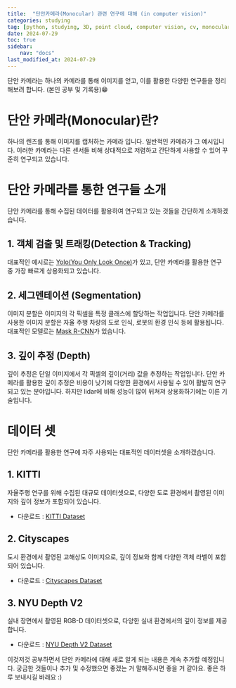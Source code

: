 ```yaml
---
title:  "단안카메라(Monocular) 관련 연구에 대해 (in computer vision)" 
categories: studying
tag: [python, studying, 3D, point cloud, computer vision, cv, monocular]
date: 2024-07-29
toc: true
sidebar:
    nav: "docs"
last_modified_at: 2024-07-29
---
```


단안 카메라는 하나의 카메라를 통해 이미지를 얻고, 이를 활용한 다양한 연구들을 정리해보려 합니다. (본인 공부 및 기록용)😁

# 단안 카메라(Monocular)란?
하나의 렌즈를 통해 이미지를 캡처하는 카메라 입니다. 일반적인 카메라가 그 예시입니다. 이러한 카메라는 다른 센서들 비해 상대적으로 저렴하고 간단하게 사용할 수 있어 꾸준히 연구되고 있습니다.

# 단안 카메라를 통한 연구들 소개
단안 카메라를 통해 수집된 데이터를 활용하여 연구되고 있는 것들을 간단하게 소개하겠습니다.

## 1. 객체 검출 및 트래킹(Detection & Tracking)

대표적인 예시로는 [Yolo(You Only Look Once)](https://pjreddie.com/darknet/yolo/)가 있고, 단안 카메라를 활용한 연구 중 가장 빠르게 상용화되고 있습니다.

## 2. 세그멘테이션 (Segmentation)
이미지 분할은 이미지의 각 픽셀을 특정 클래스에 할당하는 작업입니다. 단안 카메라를 사용한 이미지 분할은 자율 주행 차량의 도로 인식, 로봇의 환경 인식 등에 활용됩니다.
대표적인 모델로는 [Mask R-CNN](https://github.com/matterport/Mask_RCNN)가 있습니다.

## 3. 깊이 추정 (Depth)
깊이 추정은 단일 이미지에서 각 픽셀의 깊이(거리) 값을 추정하는 작업입니다. 단안 카메라를 활용한 깊이 추정은 비용이 낮기에 다양한 환경에서 사용될 수 있어 활발히 연구되고 있는 분야입니다. 하지만 lidar에 비해 성능이 많이 뒤쳐져 상용화하기에는 이른 기술입니다.

# 데이터 셋
단안 카메라를 활용한 연구에 자주 사용되는 대표적인 데이터셋을 소개하겠습니다.

## 1. KITTI
자율주행 연구를 위해 수집된 대규모 데이터셋으로, 다양한 도로 환경에서 촬영된 이미지와 깊이 정보가 포함되어 있습니다.

- 다운로드 : [KITTI Dataset](https://www.cvlibs.net/datasets/kitti/)

## 2. Cityscapes
도시 환경에서 촬영된 고해상도 이미지으로, 깊이 정보와 함께 다양한 객체 라벨이 포함되어 있습니다.

- 다운로드 : [Cityscapes Dataset](https://www.cityscapes-dataset.com/)

## 3. NYU Depth V2
실내 장면에서 촬영된 RGB-D 데이터셋으로, 다양한 실내 환경에서의 깊이 정보를 제공합니다.

- 다운로드 : [NYU Depth V2 Dataset](https://www.kaggle.com/datasets/soumikrakshit/nyu-depth-v2)

이것저것 공부하면서 단안 카메라에 대해 새로 알게 되는 내용은 계속 추가할 예정입니다. 궁금한 것들이나 추가 및 수정했으면 좋겠는 거 말해주시면 좋을 거 같아요.
좋은 하루 보내시길 바래요 :)
